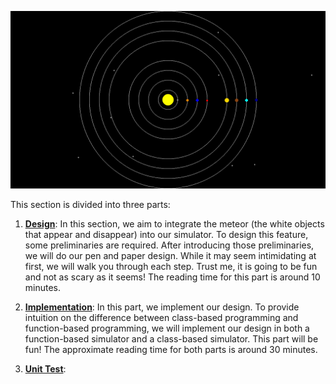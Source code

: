 ![alt text](Design/Figures/PlanetWithMeteor.gif)

This section is divided into three parts:

1. **[Design](Design/README.md)**: In this section, we aim to integrate the meteor (the white objects that appear and disappear) into our simulator. To design this feature, some preliminaries are required. After introducing those preliminaries, we will do our pen and paper design. While it may seem intimidating at first, we will walk you through each step. Trust me, it is going to be fun and not as scary as it seems! The reading time for this part is around 10 minutes.

2. **[Implementation](Implementation/README.md)**: In this part, we implement our design. To provide intuition on the difference between class-based programming and function-based programming, we will implement our design in both a function-based simulator and a class-based simulator. This part will be fun! The approximate reading time for both parts is around 30 minutes.

3. **[Unit Test]()**: 
